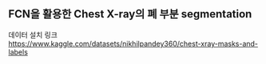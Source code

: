 ## FCN을 활용한 Chest X-ray의 폐 부분 segmentation

데이터 설치 링크  
https://www.kaggle.com/datasets/nikhilpandey360/chest-xray-masks-and-labels
